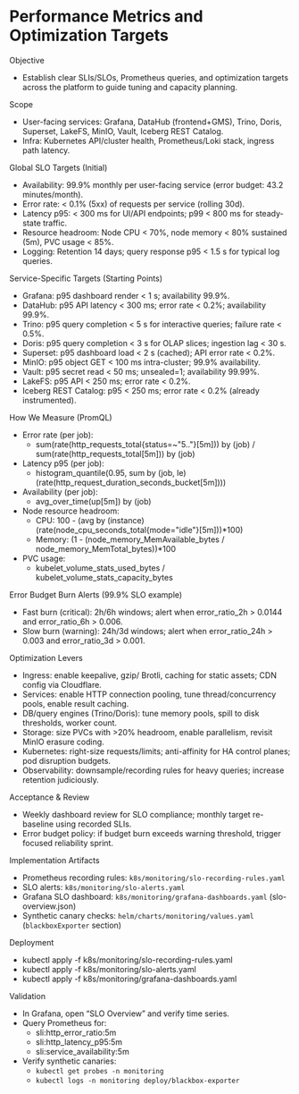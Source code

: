 # Performance Metrics and Optimization Targets

Objective
- Establish clear SLIs/SLOs, Prometheus queries, and optimization targets across the platform to guide tuning and capacity planning.

Scope
- User-facing services: Grafana, DataHub (frontend+GMS), Trino, Doris, Superset, LakeFS, MinIO, Vault, Iceberg REST Catalog.
- Infra: Kubernetes API/cluster health, Prometheus/Loki stack, ingress path latency.

Global SLO Targets (Initial)
- Availability: 99.9% monthly per user-facing service (error budget: 43.2 minutes/month).
- Error rate: < 0.1% (5xx) of requests per service (rolling 30d).
- Latency p95: < 300 ms for UI/API endpoints; p99 < 800 ms for steady-state traffic.
- Resource headroom: Node CPU < 70%, node memory < 80% sustained (5m), PVC usage < 85%.
- Logging: Retention 14 days; query response p95 < 1.5 s for typical log queries.

Service-Specific Targets (Starting Points)
- Grafana: p95 dashboard render < 1 s; availability 99.9%.
- DataHub: p95 API latency < 300 ms; error rate < 0.2%; availability 99.9%.
- Trino: p95 query completion < 5 s for interactive queries; failure rate < 0.5%.
- Doris: p95 query completion < 3 s for OLAP slices; ingestion lag < 30 s.
- Superset: p95 dashboard load < 2 s (cached); API error rate < 0.2%.
- MinIO: p95 object GET < 100 ms intra-cluster; 99.9% availability.
- Vault: p95 secret read < 50 ms; unsealed=1; availability 99.99%.
- LakeFS: p95 API < 250 ms; error rate < 0.2%.
- Iceberg REST Catalog: p95 < 250 ms; error rate < 0.2% (already instrumented).

How We Measure (PromQL)
- Error rate (per job):
  - sum(rate(http_requests_total{status=~"5.."}[5m])) by (job)
    /
    sum(rate(http_requests_total[5m])) by (job)
- Latency p95 (per job):
  - histogram_quantile(0.95, sum by (job, le) (rate(http_request_duration_seconds_bucket[5m])))
- Availability (per job):
  - avg_over_time(up[5m]) by (job)
- Node resource headroom:
  - CPU: 100 - (avg by (instance) (rate(node_cpu_seconds_total{mode="idle"}[5m]))*100)
  - Memory: (1 - (node_memory_MemAvailable_bytes / node_memory_MemTotal_bytes))*100
- PVC usage:
  - kubelet_volume_stats_used_bytes / kubelet_volume_stats_capacity_bytes

Error Budget Burn Alerts (99.9% SLO example)
- Fast burn (critical): 2h/6h windows; alert when error_ratio_2h > 0.0144 and error_ratio_6h > 0.006.
- Slow burn (warning): 24h/3d windows; alert when error_ratio_24h > 0.003 and error_ratio_3d > 0.001.

Optimization Levers
- Ingress: enable keepalive, gzip/ Brotli, caching for static assets; CDN config via Cloudflare.
- Services: enable HTTP connection pooling, tune thread/concurrency pools, enable result caching.
- DB/query engines (Trino/Doris): tune memory pools, spill to disk thresholds, worker count.
- Storage: size PVCs with >20% headroom, enable parallelism, revisit MinIO erasure coding.
- Kubernetes: right-size requests/limits; anti-affinity for HA control planes; pod disruption budgets.
- Observability: downsample/recording rules for heavy queries; increase retention judiciously.

Acceptance & Review
- Weekly dashboard review for SLO compliance; monthly target re-baseline using recorded SLIs.
- Error budget policy: if budget burn exceeds warning threshold, trigger focused reliability sprint.

Implementation Artifacts
- Prometheus recording rules: `k8s/monitoring/slo-recording-rules.yaml`
- SLO alerts: `k8s/monitoring/slo-alerts.yaml`
- Grafana SLO dashboard: `k8s/monitoring/grafana-dashboards.yaml` (slo-overview.json)
- Synthetic canary checks: `helm/charts/monitoring/values.yaml` (`blackboxExporter` section)

Deployment
- kubectl apply -f k8s/monitoring/slo-recording-rules.yaml
- kubectl apply -f k8s/monitoring/slo-alerts.yaml
- kubectl apply -f k8s/monitoring/grafana-dashboards.yaml

Validation
- In Grafana, open “SLO Overview” and verify time series.
- Query Prometheus for:
  - sli:http_error_ratio:5m
  - sli:http_latency_p95:5m
  - sli:service_availability:5m
- Verify synthetic canaries:
  - `kubectl get probes -n monitoring`
  - `kubectl logs -n monitoring deploy/blackbox-exporter`
